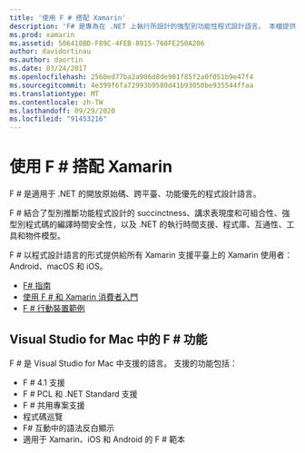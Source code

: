 ```yaml
---
title: '使用 F # 搭配 Xamarin'
description: 'F# 是專為在 .NET 上執行所設計的強型別功能性程式設計語言。 本檔提供其功能的概要說明，以及以 F # 建立之範例的連結。'
ms.prod: xamarin
ms.assetid: 506410BD-F89C-4FEB-8915-760FE250A206
author: davidortinau
ms.author: daortin
ms.date: 03/24/2017
ms.openlocfilehash: 2560ed77ba2a906d8de901f85f2a0f051b9e47f4
ms.sourcegitcommit: 4e399f6fa72993b9580d41b93050be935544ffaa
ms.translationtype: MT
ms.contentlocale: zh-TW
ms.lasthandoff: 09/29/2020
ms.locfileid: "91453216"
---
```

# <a name="using-f-with-xamarin"></a>使用 F # 搭配 Xamarin

F # 是適用于 .NET 的開放原始碼、跨平臺、功能優先的程式設計語言。

F # 結合了型別推斷功能程式設計的 succinctness、講求表現度和可組合性、強型別程式碼的編譯時間安全性，以及 .NET 的執行時間支援、程式庫、互通性、工具和物件模型。

F # 以程式設計語言的形式提供給所有 Xamarin 支援平臺上的 Xamarin 使用者： Android、macOS 和 iOS。

- [F# 指南](/dotnet/fsharp/)
- [使用 F # 和 Xamarin 消費者入門](overview.md)
- [F # 行動裝置範例](samples.md)

## <a name="f-features-in-visual-studio-for-mac"></a>Visual Studio for Mac 中的 F # 功能

F # 是 Visual Studio for Mac 中支援的語言。 支援的功能包括：

- F # 4.1 支援
- F # PCL 和 .NET Standard 支援
- F # 共用專案支援
- 程式碼巡覽
- F# 互動中的語法反白顯示
- 適用于 Xamarin、iOS 和 Android 的 F # 範本